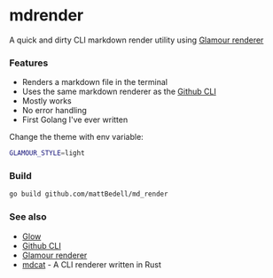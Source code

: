 # mdrender
A quick and dirty CLI markdown render utility using [Glamour renderer](https://github.com/charmbracelet/glamour)

### Features

- Renders a markdown file in the terminal
- Uses the same markdown renderer as the [Github CLI][2]
- Mostly works
- No error handling
- First Golang I've ever written

Change the theme with env variable:
```sh
GLAMOUR_STYLE=light
```

### Build

```sh
go build github.com/mattBedell/md_render
```

### See also
- [Glow][3]
- [Github CLI][2]
- [Glamour renderer][1]
- [mdcat][4] - A CLI renderer written in Rust

[1]: https://github.com/charmbracelet/glamour
[2]: https://github.com/cli/cli
[3]: https://github.com/charmbracelet/glow
[4]: https://github.com/lunaryorn/mdcat
